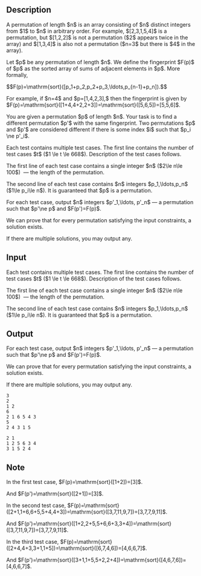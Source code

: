 ## Description

<div><p>A permutation of length $n$ is an array consisting of $n$ distinct integers from $1$ to $n$ in arbitrary order. For example, $[2,3,1,5,4]$ is a permutation, but $[1,2,2]$ is not a permutation ($2$ appears twice in the array) and $[1,3,4]$ is also not a permutation ($n=3$ but there is $4$ in the array).</p><p>Let $p$ be any permutation of length $n$. We define the <span class="tex-font-style-bf">fingerprint</span> $F(p)$ of $p$ as the sorted array of sums of adjacent elements in $p$. More formally,</p><p>$$F(p)=\mathrm{sort}([p_1+p_2,p_2+p_3,\ldots,p_{n-1}+p_n]).$$</p><p>For example, if $n=4$ and $p=[1,4,2,3],$ then the fingerprint is given by $F(p)=\mathrm{sort}([1+4,4+2,2+3])=\mathrm{sort}([5,6,5])=[5,5,6]$.</p><p>You are given a permutation $p$ of length $n$. Your task is to find a <span class="tex-font-style-bf">different</span> permutation $p'$ with the same fingerprint. Two permutations $p$ and $p'$ are considered different if there is some index $i$ such that $p_i \ne p'_i$.</p></div><div class="input-specification"><p>Each test contains multiple test cases. The first line contains the number of test cases $t$ ($1 \le t \le 668$). Description of the test cases follows.</p><p>The first line of each test case contains a single integer $n$ ($2\le n\le 100$) &nbsp;— the length of the permutation.</p><p>The second line of each test case contains $n$ integers $p_1,\ldots,p_n$ ($1\le p_i\le n$). It is guaranteed that $p$ is a permutation.</p></div><div class="output-specification"><p>For each test case, output $n$ integers $p'_1,\ldots, p'_n$ — a permutation such that $p'\ne p$ and $F(p')=F(p)$.</p><p>We can prove that for every permutation satisfying the input constraints, a solution exists.</p><p>If there are multiple solutions, you may output any.</p></div>

## Input

<p>Each test contains multiple test cases. The first line contains the number of test cases $t$ ($1 \le t \le 668$). Description of the test cases follows.</p><p>The first line of each test case contains a single integer $n$ ($2\le n\le 100$) &nbsp;— the length of the permutation.</p><p>The second line of each test case contains $n$ integers $p_1,\ldots,p_n$ ($1\le p_i\le n$). It is guaranteed that $p$ is a permutation.</p>

## Output

<p>For each test case, output $n$ integers $p'_1,\ldots, p'_n$ — a permutation such that $p'\ne p$ and $F(p')=F(p)$.</p><p>We can prove that for every permutation satisfying the input constraints, a solution exists.</p><p>If there are multiple solutions, you may output any.</p>





```input1
3
2
1 2
6
2 1 6 5 4 3
5
2 4 3 1 5
```




```output1
2 1
1 2 5 6 3 4
3 1 5 2 4
```



## Note

<p>In the first test case, $F(p)=\mathrm{sort}([1+2])=[3]$.</p><p>And $F(p')=\mathrm{sort}([2+1])=[3]$.</p><p>In the second test case, $F(p)=\mathrm{sort}([2+1,1+6,6+5,5+4,4+3])=\mathrm{sort}([3,7,11,9,7])=[3,7,7,9,11]$.</p><p>And $F(p')=\mathrm{sort}([1+2,2+5,5+6,6+3,3+4])=\mathrm{sort}([3,7,11,9,7])=[3,7,7,9,11]$.</p><p>In the third test case, $F(p)=\mathrm{sort}([2+4,4+3,3+1,1+5])=\mathrm{sort}([6,7,4,6])=[4,6,6,7]$.</p><p>And $F(p')=\mathrm{sort}([3+1,1+5,5+2,2+4])=\mathrm{sort}([4,6,7,6])=[4,6,6,7]$.</p>
